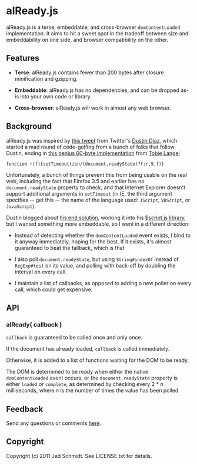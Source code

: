 alReady.js
==========

alReady.js is a terse, embeddable, and cross-browser `domContentLoaded` implementation. It aims to hit a sweet spot in the tradeoff between size and embeddability on one side, and browser compatibility on the other.

## Features

* **Terse**: alReady.js contains fewer than 200 bytes after closure minification and gzipping.

* **Embeddable**: alReady.js has no dependencies, and can be dropped as-is into your own code or library.

* **Cross-browser**: alReady.js will work in almost any web browser. 

## Background

alReady.js was inspired by [this tweet](http://twitter.com/ded/status/40678627645333504) from Twitter's [Dustin Diaz](http://twitter.com/ded/), which started a mad round of code-golfing from a bunch of folks that follow Dustin, ending in [this genius 60-byte implementation](http://twitter.com/tobie/status/40744285489856512) from [Tobie Langel](http://twitter.com/tobie/)

    function r(f){setTimeout(/in/(document.readyState)?f:r,9,f)}
    
Unfortunately, a bunch of things prevent this from being usable on the real web, including the fact that Firefox 3.5 and earlier has no `document.readyState` property to check, and that Internet Explorer doesn't support additional arguments in `setTimeout` (in IE, the third argument specifies -- get this -- the name of the language used: `JScript`, `VBScript`, or `JavaScript`).

Dustin blogged about [his end solution](http://www.dustindiaz.com/smallest-domready-ever/), working it into his [$script.js library](https://github.com/polvero/script.js), but I wanted something more embeddable, so I went in a different direction:

* Instead of detecting whether the `domContentLoaded` event exists, I bind to it anyway immediately, hoping for the best. If it exists, it's almost guaranteed to beat the fallback, which is that

* I also poll `document.readyState`, but using `String#indexOf` instead of `RegExp#test` on its value, and polling with back-off by doubling the interval on every call.

* I maintain a list of callbacks, as opposed to adding a new poller on every call, which could get expensive.

## API

### alReady( callback )

`callback` is guaranteed to be called once and only once.

If the document has already loaded, `callback` is called immediately.

Otherwise, it is added to a list of functions waiting for the DOM to be ready.

The DOM is determined to be ready when either the native `domContentLoaded` event occurs, or the `document.readyState` property is either `loaded` or `complete`, as determined by checking every 2 * _n_ milliseconds, where _n_ is the number of times the value has been polled.

## Feedback

Send any questions or comments [here](http://twitter.com/jedschmidt).

Copyright
---------

Copyright (c) 2011 Jed Schmidt. See LICENSE.txt for details.